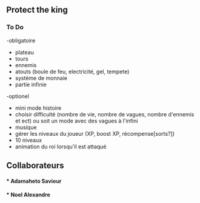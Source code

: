 ## Protect the king

### To Do

-obligatoire
* plateau
* tours
* ennemis
* atouts (boule de feu, electricité, gel, tempete)
* système de monnaie
* partie infinie

-optionel

* mini mode histoire
* choisir difficulté (nombre de vie, nombre de vagues, nombre d'ennemis et ect) ou soit un mode avec des vagues à l'infini 
* musique 
* gérer les niveaux du joueur (XP, boost XP, récompense[sorts?])
* 10 niveaux
* animation du roi lorsqu'il est attaqué 

## Collaborateurs

#### * Adamaheto Saviour

#### * Noel Alexandre

